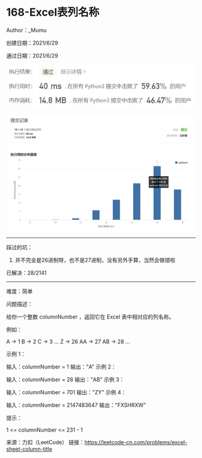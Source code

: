 # 168-Excel表列名称

Author：_Mumu

创建日期：2021/6/29

通过日期：2021/6/29

![](https://github.com/Mumulhy/LeetCode/blob/master/168-Excel表列名称/通过截图2.jpg)

![](https://github.com/Mumulhy/LeetCode/blob/master/168-Excel表列名称/通过截图1.jpg)

*****

踩过的坑：

1. 并不完全是26进制呀，也不是27进制，没有另外手算，当然会做错啦

已解决：28/2141

*****

难度：简单

问题描述：

给你一个整数 columnNumber ，返回它在 Excel 表中相对应的列名称。

例如：

A -> 1
B -> 2
C -> 3
...
Z -> 26
AA -> 27
AB -> 28 
...


示例 1：

输入：columnNumber = 1
输出："A"
示例 2：

输入：columnNumber = 28
输出："AB"
示例 3：

输入：columnNumber = 701
输出："ZY"
示例 4：

输入：columnNumber = 2147483647
输出："FXSHRXW"


提示：

1 <= columnNumber <= 231 - 1

来源：力扣（LeetCode）
链接：https://leetcode-cn.com/problems/excel-sheet-column-title